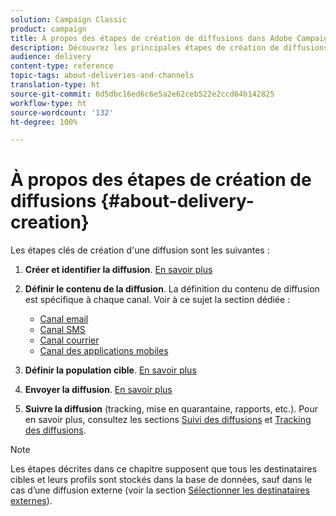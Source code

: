 ```yaml
---
solution: Campaign Classic
product: campaign
title: À propos des étapes de création de diffusions dans Adobe Campaign Classic
description: Découvrez les principales étapes de création de diffusions dans Adobe Campaign Classic.
audience: delivery
content-type: reference
topic-tags: about-deliveries-and-channels
translation-type: ht
source-git-commit: 6d5dbc16ed6c6e5a2e62ceb522e2ccd64b142825
workflow-type: ht
source-wordcount: '132'
ht-degree: 100%

---
```



# À propos des étapes de création de diffusions {#about-delivery-creation}

Les étapes clés de création d&#39;une diffusion sont les suivantes :

1. **Créer et identifier la diffusion**. [En savoir plus](../../delivery/using/steps-create-and-identify-the-delivery.md)

1. **Définir le contenu de la diffusion**. La définition du contenu de diffusion est spécifique à chaque canal. Voir à ce sujet la section dédiée :

   * [Canal email](../../delivery/using/defining-the-email-content.md)
   * [Canal SMS](../../delivery/using/sms-channel.md#defining-the-sms-content)
   * [Canal courrier](../../delivery/using/defining-the-direct-mail-content.md)
   * [Canal des applications mobiles](../../delivery/using/about-mobile-app-channel.md)

1. **Définir la population cible**. [En savoir plus](../../delivery/using/steps-defining-the-target-population.md)

1. **Envoyer la diffusion**. [En savoir plus](../../delivery/using/steps-sending-the-delivery.md)

1. **Suivre la diffusion** (tracking, mise en quarantaine, rapports, etc.). Pour en savoir plus, consultez les sections [Suivi des diffusions](../../delivery/using/about-delivery-monitoring.md) et [Tracking des diffusions](../../delivery/using/about-message-tracking.md).

>[!NOTE]
>
>Les étapes décrites dans ce chapitre supposent que tous les destinataires cibles et leurs profils sont stockés dans la base de données, sauf dans le cas d’une diffusion externe (voir la section [Sélectionner les destinataires externes](../../delivery/using/steps-defining-the-target-population.md#selecting-external-recipients)).
